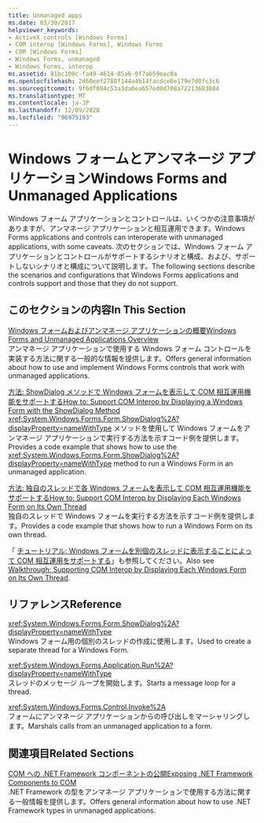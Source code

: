 ```yaml
---
title: Unmanaged apps
ms.date: 03/30/2017
helpviewer_keywords:
- ActiveX controls [Windows Forms]
- COM interop [Windows Forms], Windows Forms
- COM [Windows Forms]
- Windows Forms, unmanaged
- Windows Forms, interop
ms.assetid: 81bc100c-fa49-4614-85a6-0f7ab59eac8a
ms.openlocfilehash: 2d60eef2788f144a4b14facdce6e179e7d0fc3c6
ms.sourcegitcommit: 9f6df084c53a3da0ea657ed0d708a72213683084
ms.translationtype: MT
ms.contentlocale: ja-JP
ms.lasthandoff: 12/09/2020
ms.locfileid: "96975193"
---
```

# <a name="windows-forms-and-unmanaged-applications"></a><span data-ttu-id="4bf48-102">Windows フォームとアンマネージ アプリケーション</span><span class="sxs-lookup"><span data-stu-id="4bf48-102">Windows Forms and Unmanaged Applications</span></span>

<span data-ttu-id="4bf48-103">Windows フォーム アプリケーションとコントロールは、いくつかの注意事項がありますが、アンマネージ アプリケーションと相互運用できます。</span><span class="sxs-lookup"><span data-stu-id="4bf48-103">Windows Forms applications and controls can interoperate with unmanaged applications, with some caveats.</span></span> <span data-ttu-id="4bf48-104">次のセクションでは、Windows フォーム アプリケーションとコントロールがサポートするシナリオと構成、および、サポートしないシナリオと構成について説明します。</span><span class="sxs-lookup"><span data-stu-id="4bf48-104">The following sections describe the scenarios and configurations that Windows Forms applications and controls support and those that they do not support.</span></span>  
  
## <a name="in-this-section"></a><span data-ttu-id="4bf48-105">このセクションの内容</span><span class="sxs-lookup"><span data-stu-id="4bf48-105">In This Section</span></span>  

 [<span data-ttu-id="4bf48-106">Windows フォームおよびアンマネージ アプリケーションの概要</span><span class="sxs-lookup"><span data-stu-id="4bf48-106">Windows Forms and Unmanaged Applications Overview</span></span>](windows-forms-and-unmanaged-applications-overview.md)  
 <span data-ttu-id="4bf48-107">アンマネージ アプリケーションで使用する Windows フォーム コントロールを実装する方法に関する一般的な情報を提供します。</span><span class="sxs-lookup"><span data-stu-id="4bf48-107">Offers general information about how to use and implement Windows Forms controls that work with unmanaged applications.</span></span>  
  
 [<span data-ttu-id="4bf48-108">方法: ShowDialog メソッドで Windows フォームを表示して COM 相互運用機能をサポートする</span><span class="sxs-lookup"><span data-stu-id="4bf48-108">How to: Support COM Interop by Displaying a Windows Form with the ShowDialog Method</span></span>](com-interop-by-displaying-a-windows-form-shadow.md)  
 <span data-ttu-id="4bf48-109"><xref:System.Windows.Forms.Form.ShowDialog%2A?displayProperty=nameWithType> メソッドを使用して Windows フォームをアンマネージ アプリケーションで実行する方法を示すコード例を提供します。</span><span class="sxs-lookup"><span data-stu-id="4bf48-109">Provides a code example that shows how to use the <xref:System.Windows.Forms.Form.ShowDialog%2A?displayProperty=nameWithType> method to run a Windows Form in an unmanaged application.</span></span>  
  
 [<span data-ttu-id="4bf48-110">方法: 独自のスレッドで各 Windows フォームを表示して COM 相互運用機能をサポートする</span><span class="sxs-lookup"><span data-stu-id="4bf48-110">How to: Support COM Interop by Displaying Each Windows Form on Its Own Thread</span></span>](how-to-support-com-interop-by-displaying-each-windows-form-on-its-own-thread.md)  
 <span data-ttu-id="4bf48-111">独自のスレッドで Windows フォームを実行する方法を示すコード例を提供します。</span><span class="sxs-lookup"><span data-stu-id="4bf48-111">Provides a code example that shows how to run a Windows Form on its own thread.</span></span>  
  
 <span data-ttu-id="4bf48-112">「 [チュートリアル: Windows フォームを別個のスレッドに表示することによって COM 相互運用をサポートする](/previous-versions/visualstudio/visual-studio-2010/ms233639(v=vs.100))」も参照してください。</span><span class="sxs-lookup"><span data-stu-id="4bf48-112">Also see [Walkthrough: Supporting COM Interop by Displaying Each Windows Form on Its Own Thread](/previous-versions/visualstudio/visual-studio-2010/ms233639(v=vs.100)).</span></span>  
  
## <a name="reference"></a><span data-ttu-id="4bf48-113">リファレンス</span><span class="sxs-lookup"><span data-stu-id="4bf48-113">Reference</span></span>  

 <xref:System.Windows.Forms.Form.ShowDialog%2A?displayProperty=nameWithType>  
 <span data-ttu-id="4bf48-114">Windows フォーム用の個別のスレッドの作成に使用します。</span><span class="sxs-lookup"><span data-stu-id="4bf48-114">Used to create a separate thread for a Windows Form.</span></span>  
  
 <xref:System.Windows.Forms.Application.Run%2A?displayProperty=nameWithType>  
 <span data-ttu-id="4bf48-115">スレッドのメッセージ ループを開始します。</span><span class="sxs-lookup"><span data-stu-id="4bf48-115">Starts a message loop for a thread.</span></span>  
  
 <xref:System.Windows.Forms.Control.Invoke%2A>  
 <span data-ttu-id="4bf48-116">フォームにアンマネージ アプリケーションからの呼び出しをマーシャリングします。</span><span class="sxs-lookup"><span data-stu-id="4bf48-116">Marshals calls from an unmanaged application to a form.</span></span>  
  
## <a name="related-sections"></a><span data-ttu-id="4bf48-117">関連項目</span><span class="sxs-lookup"><span data-stu-id="4bf48-117">Related Sections</span></span>  

 [<span data-ttu-id="4bf48-118">COM への .NET Framework コンポーネントの公開</span><span class="sxs-lookup"><span data-stu-id="4bf48-118">Exposing .NET Framework Components to COM</span></span>](/dotnet/framework/interop/exposing-dotnet-components-to-co)  
 <span data-ttu-id="4bf48-119">.NET Framework の型をアンマネージ アプリケーションで使用する方法に関する一般情報を提供します。</span><span class="sxs-lookup"><span data-stu-id="4bf48-119">Offers general information about how to use .NET Framework types in unmanaged applications.</span></span>
